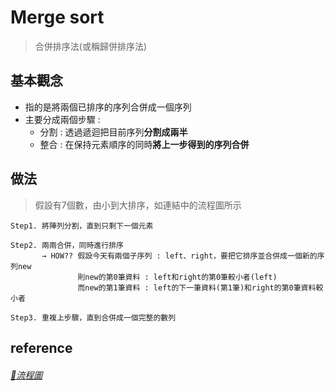 # Merge sort
>合併排序法(或稱歸併排序法)

## 基本觀念
* 指的是將兩個已排序的序列合併成一個序列
* 主要分成兩個步驟 : 
    * 分割 : 透過遞迴把目前序列**分割成兩半**
    * 整合 : 在保持元素順序的同時**將上一步得到的序列合併**
      
## 做法
   >假設有7個數，由小到大排序，如連結中的流程圖所示
   
    Step1. 將陣列分割，直到只剩下一個元素
             
    Step2. 兩兩合併，同時進行排序
           → HOW?? 假設今天有兩個子序列 : left、right，要把它排序並合併成一個新的序列new
                   則new的第0筆資料 : left和right的第0筆較小者(left)
                   而new的第1筆資料 : left的下一筆資料(第1筆)和right的第0筆資料較小者                
                         
    Step3. 重複上步驟，直到合併成一個完整的數列 
   
## reference
###### [🔗流程圖](https://github.com/zhaoqieyu/LearningNotes/blob/master/pictures/%E6%B5%81%E7%A8%8B%E5%9C%96_Merge%20Sort.jpg)
